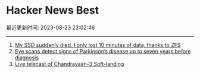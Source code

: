 # Hacker News Best

最近更新时间: 2023-08-23 23:02:46

--- 
1. [My SSD suddenly died. I only lost 10 minutes of data, thanks to ZFS](https://mastodon.social/@chromakode/110936177254839251) 
2. [Eye scans detect signs of Parkinson’s disease up to seven years before diagnosis](https://www.moorfields.nhs.uk/news/eye-scans-detect-signs-parkinson-s-disease-seven-years-diagnosis) 
3. [Live telecast of Chandrayaan-3 Soft-landing](https://www.isro.gov.in/LIVE_telecast_of_Soft_landing.html) 
